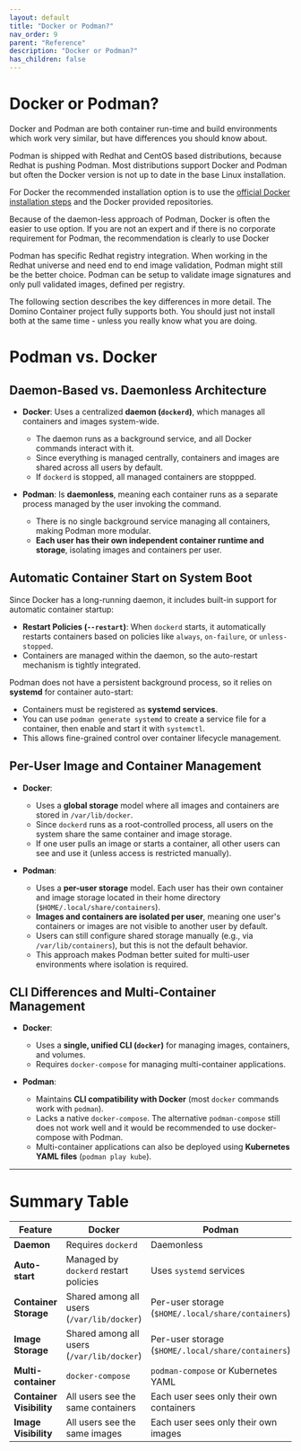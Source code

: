 ```yaml
---
layout: default
title: "Docker or Podman?"
nav_order: 9
parent: "Reference"
description: "Docker or Podman?"
has_children: false
---
```



# Docker or Podman?

Docker and Podman are both container run-time and build environments which work very similar, but have differences you should know about.

Podman is shipped with Redhat and CentOS based distributions, because Redhat is pushing Podman.
Most distributions support Docker and Podman but often the Docker version is not up to date in the base Linux installation.

For Docker the recommended installation option is to use the [official Docker installation steps](https://docs.docker.com/engine/install/) and the Docker provided repositories.

Because of the daemon-less approach of Podman, Docker is often the easier to use option.
If you are not an expert and if there is no corporate requirement for Podman, the recommendation is clearly to use Docker

Podman has specific Redhat registry integration.
When working in the Redhat universe and need end to end image validation, Podman might still be the better choice.
Podman can be setup to validate image signatures and only pull validated images, defined per registry.

The following section describes the key differences in more detail.
The Domino Container project fully supports both.
You should just not install both at the same time - unless you really know what you are doing.


# Podman vs. Docker


## **Daemon-Based vs. Daemonless Architecture**  
- **Docker**: Uses a centralized **daemon (`dockerd`)**, which manages all containers and images system-wide.  
  - The daemon runs as a background service, and all Docker commands interact with it.  
  - Since everything is managed centrally, containers and images are shared across all users by default.  
  - If `dockerd` is stopped, all managed containers are stoppped.  


- **Podman**: Is **daemonless**, meaning each container runs as a separate process managed by the user invoking the command.  
  - There is no single background service managing all containers, making Podman more modular.  
  - **Each user has their own independent container runtime and storage**, isolating images and containers per user.  


## **Automatic Container Start on System Boot**  

Since Docker has a long-running daemon, it includes built-in support for automatic container startup:  
  - **Restart Policies (`--restart`)**: When `dockerd` starts, it automatically restarts containers based on policies like `always`, `on-failure`, or `unless-stopped`.  
  - Containers are managed within the daemon, so the auto-restart mechanism is tightly integrated.  


Podman does not have a persistent background process, so it relies on **systemd** for container auto-start:  
  - Containers must be registered as **systemd services**.  
  - You can use `podman generate systemd` to create a service file for a container, then enable and start it with `systemctl`.  
  - This allows fine-grained control over container lifecycle management.  


## **Per-User Image and Container Management**  

- **Docker**:
  - Uses a **global storage** model where all images and containers are stored in `/var/lib/docker`.  
  - Since `dockerd` runs as a root-controlled process, all users on the system share the same container and image storage.  
  - If one user pulls an image or starts a container, all other users can see and use it (unless access is restricted manually).  


- **Podman**:
  - Uses a **per-user storage** model. Each user has their own container and image storage located in their home directory (`$HOME/.local/share/containers`).  
  - **Images and containers are isolated per user**, meaning one user's containers or images are not visible to another user by default.  
  - Users can still configure shared storage manually (e.g., via `/var/lib/containers`), but this is not the default behavior.  
  - This approach makes Podman better suited for multi-user environments where isolation is required.  


## **CLI Differences and Multi-Container Management**  


- **Docker**:
  - Uses a **single, unified CLI (`docker`)** for managing images, containers, and volumes.  
  - Requires `docker-compose` for managing multi-container applications.  

- **Podman**:
  - Maintains **CLI compatibility with Docker** (most `docker` commands work with `podman`).  
  - Lacks a native `docker-compose`. The alternative `podman-compose` still does not work well and it would be recommended to use docker-compose with Podman.  
  - Multi-container applications can also be deployed using **Kubernetes YAML files** (`podman play kube`).  

---


# **Summary Table**  

| Feature           | Docker | Podman |
|------------------|--------|--------|
| **Daemon**       | Requires `dockerd` | Daemonless |
| **Auto-start**   | Managed by `dockerd` restart policies | Uses `systemd` services |
| **Container Storage** | Shared among all users (`/var/lib/docker`) | Per-user storage (`$HOME/.local/share/containers`) |
| **Image Storage** | Shared among all users (`/var/lib/docker`) | Per-user storage (`$HOME/.local/share/containers`) |
| **Multi-container** | `docker-compose` | `podman-compose` or Kubernetes YAML |
| **Container Visibility** | All users see the same containers | Each user sees only their own containers |
| **Image Visibility** | All users see the same images | Each user sees only their own images |


